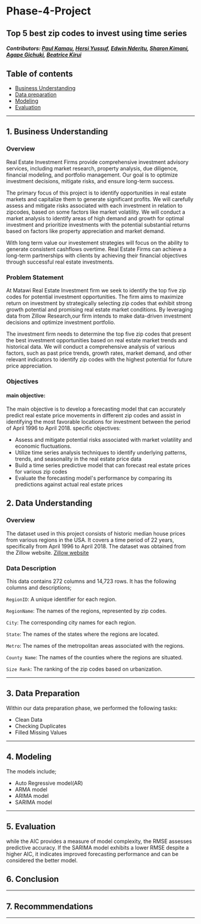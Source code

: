 # Phase-4-Project
## Top 5 best zip codes to invest using time series


##### Contributors: [Paul Kamau](https://github.com/kamaupaul), [Hersi Yussuf](https://github.com/HersiYussuf), [Edwin Nderitu](https://github.com/Eddie-254), [Sharon Kimani](https://github.com/Sharonkimani), [Agape Gichuki](https://github.com/Muramati), [Beatrice Kirui](https://github.com/beatrice-kirui)
## Table of contents 
- [Business Understanding](#business-understanding)
- [Data preparation](#data-preparation)
- [Modeling](#modeling)
- [Evaluation](#evaluations)

---

## 1. Business Understanding
### Overview
Real Estate Investment Firms provide comprehensive investment advisory services, including market research, property analysis, due diligence, financial modeling, and portfolio management. Our goal is to optimize investment decisions, mitigate risks, and ensure long-term success.

The primary focus of this project is to identify opportunities in real estate markets and capitalize them to generate significant profits. We will carefully assess and mitigate risks associated with each investment in relation to zipcodes, based on some factors like market volatility. We will conduct a market analysis to identify areas of high demand and growth for optimal investment and prioritize investments with the potential substantial returns based on factors like property appreciation and market demand.

With long term value our investement strategies will focus on the ability to generate consistent cashflows overtime. Real Estate Firms can achieve a long-term partnerships with clients by achieving their financial objectives through successful real estate investments.

### Problem Statement

At Matawi Real Estate Investment firm we seek to identify the top five zip codes for potential investment opportunities. The firm aims to maximize return on investment by strategically selecting zip codes that exhibit strong growth potential and promising real estate market conditions. By leveraging data from Zillow Research,our firm intends to make data-driven investment decisions and optimize investment portfolio.

The investment firm needs to determine the top five zip codes that present the best investment opportunities based on real estate market trends and historical data. We will conduct a comprehensive analysis of various factors, such as past price trends, growth rates, market demand, and other relevant indicators to identify zip codes with the highest potential for future price appreciation.

### Objectives

#### main objective:

The main objective is to develop a forecasting model that can accurately predict real estate price movements in different zip codes and assist in identifying the most favorable locations for investment between the period of April 1996 to April 2018.
specific objectives:

* Assess and mitigate potential risks associated with market volatility and economic fluctuations.
* Utilize time series analysis techniques to identify underlying patterns, trends, and seasonality in the real estate price data
* Build a time series predictive model that can forecast real estate prices for various zip codes
* Evaluate the forecasting model's performance by comparing its predictions against actual real estate prices

## 2. Data Understanding
### Overview
The dataset used in this project consists of historic median house prices from various regions in the USA. It covers a time period of 22 years, specifically from April 1996 to April 2018. The dataset was obtained from the Zillow website. [Zillow website](https://github.com/learn-co-curriculum/dsc-phase-4-choosing-a-dataset/blob/main/time-series/zillow_data.csv) 

### Data Description
This data contains 272 columns and 14,723 rows. It has the following columns and descriptions;

`RegionID`: A unique identifier for each region.

`RegionName`: The names of the regions, represented by zip codes.

`City`: The corresponding city names for each region.

`State`: The names of the states where the regions are located.

`Metro`: The names of the metropolitan areas associated with the regions.

`County Name`: The names of the counties where the regions are situated.

`Size Rank`: The ranking of the zip codes based on urbanization.

------
## 3. Data Preparation
Within our data preparation phase, we performed the following tasks:
* Clean Data
* Checking Duplicates
* Filled Missing Values
    
------
## 4. Modeling
The models include;
* Auto Regressive model(AR)
* ARMA model
* ARIMA model
* SARIMA model

-------
## 5. Evaluation 
while the AIC provides a measure of model complexity, the RMSE assesses predictive accuracy. If the SARIMA model exhibits a lower RMSE despite a higher AIC, it indicates improved forecasting performance and can be considered the better model.


## 6. Conclusion



---

## 7. Recommmendations

---
 
